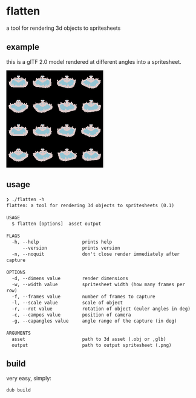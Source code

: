 # flatten

a tool for rendering 3d objects to spritesheets

## example

this is a glTF 2.0 model rendered at different angles into a spritesheet.

![ex1](media/ex1.png)

## usage

```
❯ ./flatten -h
flatten: a tool for rendering 3d objects to spritesheets (0.1)

USAGE
  $ flatten [options]  asset output 

FLAGS
  -h, --help                prints help
      --version             prints version
  -n, --noquit              don't close render immediately after capture

OPTIONS
  -d, --dimens value        render dimensions
  -w, --width value         spritesheet width (how many frames per row)
  -f, --frames value        number of frames to capture
  -l, --scale value         scale of object
  -r, --rot value           rotation of object (euler angles in deg)
  -c, --campos value        position of camera
  -g, --capangles value     angle range of the capture (in deg)

ARGUMENTS
  asset                     path to 3d asset (.obj or ,glb)
  output                    path to output spritesheet (.png)
```

## build

very easy, simply:
```sh
dub build
```
